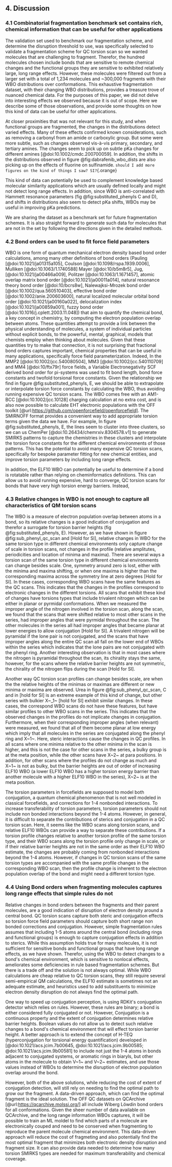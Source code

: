 ## 4. Discussion

### 4.1 Combinatorial fragmentation benchmark set contains rich, chemical information that can be useful for other applications

The validation set used to benchmark our fragmentation scheme, and determine the disruption threshold to use, was specifically
selected to validate a fragmentation scheme for QC torsion scan so we wanted molecules that are challenging to fragment.
Therefor, the hundred molecules chosen include bonds that are sensitive to remote
chemical changes and the functional groups they are sensitive to exhibited relatively large, long range effects. However, these molecules
were filtered out from a larger set with a total of 1,234 molecules and ~300,000 fragments with their WBO distributions over conformations.
This exhaustive fragmentation dataset, with their changing WBO distributions, provides a treasure trove of nuanced chemical data. For the purposes
of this paper, we did not delve into interesting effects we observed because it is out of scope. Here we describe
some of those observations, and provide some thoughts on how this kind of data can be useful for other applications.

At closer proximities that was not relevant for this study, and when functional groups are fragmented,
the changes in the distributions detect varied effects. Many of these effects confirmed known considerations, such as removing
a carbonyl from an amide or carboxylic group. But some were more subtle, such as changes observed vis-à-vis primary, secondary,
and tertiary amines. The changes seem to pick up on subtle pKa changes for different amines [@doi:10.1002/cmdc.200700059]. In addition, the
shifts in the distributions observed in figure @fig:dabrafenib_wbo_dists are also picking up on the effects of fluorine on sulfinamide.
`should I add more figures on the kind of things I saw? SI?`{.orange}

This kind of data can potentially be used to complement knowledge based molecular similarity applications which are usually
defined locally and might not detect long range effects. In addition, since WBO is anti-correlated with Hammett resonance parameters (fig @fig:substituted_phenyls C and D),
and shifts in distributions also seem to detect pKa shifts, WBOs may be useful in improving pKa predictions.

We are sharing the dataset as a benchmark set for future fragmentation schemes. It is also straight forward to generate such data for molecules
that are not in the set by following the directions given in the detailed methods.

### 4.2 Bond orders can be used to fit force field parameters

WBO is one form of quantum mechanical electron density based bond order calculations, among many other definitions of bond orders (Pauling [@doi:10.1021/ja01315a105],
Coulson [@doi:10.1098/rspa.1939.0006], Mulliken [@doi:10.1063/1.1740588]
Mayer [@doi:10/b5m8r5], Jug, [@doi:10.1021/ja00466a009], Politzer  [@doi:10.1063/1.1671457], atomic overlap matrix bond order [@doi:10.1021/ja00011a014],
natural resonance theory bond order [@doi:10/bcrs8w],
Nalewajksi-Mrozek bond order [@doi:10.1002/qua.560510403], effective bond order [@doi:10.1002/anie.200603600],
natural localized molecular orbital bond order [@doi:10.1021/ja00160a022], delocalization index [@doi:10.1021/ja00859a001], fuzzy bond order
[@doi:10.1016/j.cplett.2003.11.048]) that aim to quantify the chemical bond, a key concept in chemistry, by computing the electron population overlap between atoms. These quantities
attempt to provide a link between the physical understanding of molecules, a system of individual particles without explicit bonds, to the powerful, mental, graphical, models
that chemists employ when thinking about molecules. Given that these quantities try to make that connection, it is not surprising that fractional bond orders
captures important, chemical properties that can be useful in many applications, specifically force field parameterization. Indeed, In the MMP2 [@doi:10.1002/jcc.540080504],
MM3 [@doi:10.1002/jcc.540110709] and MM4 [@doi:10/ftx79r] force fields, a Variable Electronegativity SCF derived bond order for pi-systems was used to fit bond length, bond force constants and twofold torsional
force constants. Given the relationship we find in figure @fig:substituted_phenyls, E, we should be able to extrapolate or interpolate torsion force constants by calculating
the WBO, thus avoiding running expensive QC torsion scans. The WBO comes free with an AM1-BCC [@doi:10.1002/jcc.10128] charging calculation at no extra cost, and is also now possible to calculate
EHT electronic populations with the OFF toolkit [@url:https://github.com/openforcefield/openforcefield].
The SMIRNOFF format provides a convenient way to add appropriate torsion terms given the data we have. For example, In figure @fig:substituted_phenyls, E, the lines
seem to cluster into three clusters, so we can us ChemPer [@doi:10.26434/chemrxiv.8304578.v1] to generate SMIRKS patterns to capture the chemistries in
these clusters and interpolate the torsion force constants for the different chemical environments of those patterns. This has the potential to avoid
many expensive QC torsion scans, specifically for bespoke parameter fitting for new chemical entities, and improve torsion parameters by including long range effects.

In addition, the ELF10 WBO can potentially be useful to determine if a bond is rotatable rather than relying on cheminformatics definitions.
This can allow us to avoid running expensive, hard to converge, QC torsion scans for bonds that have very high torsion energy barriers. Instead,

### 4.3 Relative changes in WBO is not enough to capture all characteristics of QM torsion scans

The WBO is a measure of electron population overlap between atoms in a bond, so its relative changes is a good indication of
conjugation and therefor a surrogate for torsion barrier heights (fig @fig:substituted_phenyls, E). However, as we have shown in
figure @fig:sub_phenyl_qc_scan and [Hold for SI], relative changes in WBO for the same torsion type in different chemical
environments only capture change of scale in torsion scans, not changes in the profile (relative amplitutes,  periodicities and location of minima and maxima).
There are several ways a torsion scan of the same torsion type in different chemical environments can change besides scale.
One, symmetry around zero is lost, either with the minima and maxima shifting, or when one maxima is higher than the
corresponding maxima across the symmetry line at zero degrees [Hold for SI]. In these cases, corresponding WBO scans have the same features
as the QC scans. This indicates that the changes in the profiles correspond to electronic changes in the different torsions.
All scans that exhibit these kind of changes have torsions types that include trivalent nitrogen which can be either in
planar or pyrmidal conformations. When we measured the improper angle of the nitrogen involved in the torsion scan, along the scan,
we found that the scans that were shifted relative to most other scans in the series, had improper angles that were pyrmidal
throughout the scan. The other molecules in the series all had improper angles that became planar at lower energies to allow
conjugation [Hold for SI]. A trivalent nitrogen will be pyramidal if the lone pair is not conjugated, and the scans that
have improper angles along the entire QC scan all fall on the lower end of WBOs within the series which indicates that the
lone pairs are not conjugated with the phenyl ring. Another interesting observation is that in most cases where the nitrogen
is pyramidal throughout the scan, its chirality stays the same, however, for the scans where the relative barrier heights
are not symmetric, the chirality of the nitrogen flips during the scan [Hold for SI].

Another way QC torsion scan profiles can change besides scale, are when the
the relative heights of the minimas or maximas are different or new minima or maxima are observed. Urea in figure
@fig:sub_phenyl_qc_scan, C and in [hold for SI] is an extreme example of this kind of change, but other series with bulkier X~_1~ [hold for SI]
exhibit similar changes. In these cases, the correspond WBO scans do not have these features, but have similar profiles to
other WBO scans in the series. This indicates that the observed changes in the profiles do not implicate changes in conjugation.
Furthermore, when their corresponding improper angles (when relevant) were measured, we found that all of them become planar
at low energy which imply that all molecules in the series are conjugated along the phenyl ring and X~1~. Here, steric interactions
cause the changes in QC profiles. In all scans where one minima relative to the other minima in the scan is higher, and this is not
the case for other scans in the series, a bulky group is at the meta position, while the other scans have X~2~ at para positions.
In addition, for other scans where the profiles do not change as much and X~1~ is not as bulky, but the barrier heights are out of order of increasing ELF10 WBO (a lower
ELF10 WBO has a higher torsion energy barrier than another molecule with a higher ELF10 WBO in the series), X~2~ is at the
meta position.

The torsion parameters in forcefields are supposed to model both conjugation, a quantum chemical phenomenon that is not well modeled
in classical forcefields, and corrections for 1-4 nonbonded interactions. To increase transferability of torsion parameters, torsion parameters
should not include non bonded interactions beyond the 1-4 atoms. However, in general, it is difficult to separate the contributions
of sterics and conjugation in a QC torsion scan. Here, it seems like the WBO scans along torsion scans, and relative ELF10 WBOs can
provide a way to separate these contributions. If a torsion profile changes relative to another torsion profile of the same torsion type,
and their WBO scans along the torsion profile only change in scale,
or if their relative barrier heights are not in the same order as their ELF10 WBO estimate, the changes are probably coming from nonbonded
interactions beyond the 1-4 atoms. However, if changes in QC torsion scans of the same torsion types are accompanied with the same profile changes in
the corresponding WBO scan, then the profile change is inherent to the electron population overlap of the bond and might need a different torsion type.

### 4.4 Using Bond orders when fragmenting molecules captures long range effects that simple rules do not

Relative changes in bond orders between the fragments and their parent molecules, are a good indication of disruption of electron density
around a central bond. QC torsion scans capture both steric and conjugation effects so torsion force field parameters should capture
both short range non bonded corrections and conjugation. However, simple fragmentation rules assumes that including 1-5 atoms around the central
bond (including rings and functional groups) is enough to capture conjugation effects in addition to sterics. While this assumption holds
true for many molecules, it is not sufficient for sensitive bonds and functional groups that have long range effects, as we have shown.
Therefor, using the WBO to detect changes to a bond's chemical environment, which is sensitive to nonlocal effects, ameliorates some deficiencies
in rule based fragmentation schemes. But there is a trade off and the solution is not always optimal. While WBO calculations are
cheap relative to QC torsion scans, they still require several semi-empirical QM calculations, the ELF10 estimate is sometimes
not an adequate estimate, and heuristics used to add substituents to minimize electron density disruption do not always find the optimal path.

One way to speed up conjugation perception, is using RDKit's conjugation detector which relies on rules. However,
these rules are binary; a bond is either considered fully conjugated or not. However, Conjugation is a continuous property and
the extent of conjugation determines relative barrier heights. Boolean values do not allow us to detect such relative changes
to a bond's chemical environment that will effect torsion barrier height. A better approach is to extend the concept of
H-TEQ (hyperconjugation for torsional energy quantification) developed in
[@doi:10.1021/acs.jcim.7b00645, @doi:10.1021/acs.jcim.9b00585; @doi:10.1021/acs.jcim.9b00581] to include not just the 1-4 atoms in
bonds adjacent to conjugated systems, or aromatic rings in biaryls, but other atoms in the molecule to obtain V~1~ and V~2~ estimates,
and use those values instead of WBOs to determine the disruption of electron population overlap around the bond.

However, both of the above solutions, while reducing the cost of extent of conjugation detection, will still rely on needing
to find the optimal path to grow our the fragment. A data-driven approach, which can find the optimal fragment is the ideal solution.
The OFF QC datasets on QCArchive [@url:https://qcarchive.molssi.org/] all include Wiberg Löwdin bond orders for all conformations. Given the
sheer number of data available on QCArchive, and the long range information WBOs captures, it will be possible to train an
ML moldel to find which parts of a molecule are electronically couped and need to be conserved when fragmenting to reproduce
the parent molecule chemical environment. This data-driven approach will reduce the cost of fragmeting and also potentially
find the most optimal fragment that minimizes both electronic density disruption and fragment size. It can also provide data
needed to determine how many torsion SMIRKS types are needed for maximum transferability and chemical coverage.
